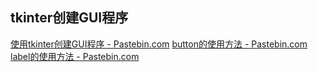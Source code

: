 ## tkinter创建GUI程序
[使用tkinter创建GUI程序 - Pastebin.com](https://pastebin.com/ertcZKH4)
[button的使用方法 - Pastebin.com](https://pastebin.com/LDkVwDfA)
[label的使用方法 - Pastebin.com](https://pastebin.com/KCKGNR50)
<!--stackedit_data:
eyJoaXN0b3J5IjpbLTc2NDU5MDIxOF19
-->
